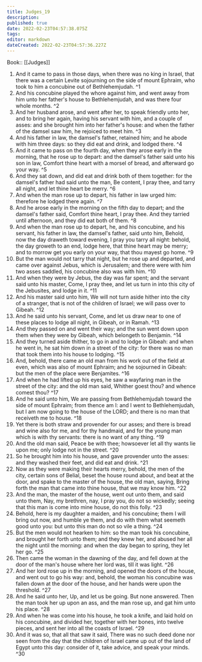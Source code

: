 ```yaml
---
title: Judges_19
description: 
published: true
date: 2022-02-23T04:57:38.075Z
tags: 
editor: markdown
dateCreated: 2022-02-23T04:57:36.227Z
---
```


 Book:: [[Judges]]
 1. And it came to pass in those days, when there was no king in Israel, that there was a certain Levite sojourning on the side of mount Ephraim, who took to him a concubine out of Bethlehemjudah. ^1
 2. And his concubine played the whore against him, and went away from him unto her father's house to Bethlehemjudah, and was there four whole months. ^2
 3. And her husband arose, and went after her, to speak friendly unto her, and to bring her again, having his servant with him, and a couple of asses: and she brought him into her father's house: and when the father of the damsel saw him, he rejoiced to meet him. ^3
 4. And his father in law, the damsel's father, retained him; and he abode with him three days: so they did eat and drink, and lodged there. ^4
 5. And it came to pass on the fourth day, when they arose early in the morning, that he rose up to depart: and the damsel's father said unto his son in law, Comfort thine heart with a morsel of bread, and afterward go your way. ^5
 6. And they sat down, and did eat and drink both of them together: for the damsel's father had said unto the man, Be content, I pray thee, and tarry all night, and let thine heart be merry. ^6
 7. And when the man rose up to depart, his father in law urged him: therefore he lodged there again. ^7
 8. And he arose early in the morning on the fifth day to depart; and the damsel's father said, Comfort thine heart, I pray thee. And they tarried until afternoon, and they did eat both of them. ^8
 9. And when the man rose up to depart, he, and his concubine, and his servant, his father in law, the damsel's father, said unto him, Behold, now the day draweth toward evening, I pray you tarry all night: behold, the day groweth to an end, lodge here, that thine heart may be merry; and to morrow get you early on your way, that thou mayest go home. ^9
 10. But the man would not tarry that night, but he rose up and departed, and came over against Jebus, which is Jerusalem; and there were with him two asses saddled, his concubine also was with him. ^10
 11. And when they were by Jebus, the day was far spent; and the servant said unto his master, Come, I pray thee, and let us turn in into this city of the Jebusites, and lodge in it. ^11
 12. And his master said unto him, We will not turn aside hither into the city of a stranger, that is not of the children of Israel; we will pass over to Gibeah. ^12
 13. And he said unto his servant, Come, and let us draw near to one of these places to lodge all night, in Gibeah, or in Ramah. ^13
 14. And they passed on and went their way; and the sun went down upon them when they were by Gibeah, which belongeth to Benjamin. ^14
 15. And they turned aside thither, to go in and to lodge in Gibeah: and when he went in, he sat him down in a street of the city: for there was no man that took them into his house to lodging. ^15
 16. And, behold, there came an old man from his work out of the field at even, which was also of mount Ephraim; and he sojourned in Gibeah: but the men of the place were Benjamites. ^16
 17. And when he had lifted up his eyes, he saw a wayfaring man in the street of the city: and the old man said, Whither goest thou? and whence comest thou? ^17
 18. And he said unto him, We are passing from Bethlehemjudah toward the side of mount Ephraim; from thence am I: and I went to Bethlehemjudah, but I am now going to the house of the LORD; and there is no man that receiveth me to house. ^18
 19. Yet there is both straw and provender for our asses; and there is bread and wine also for me, and for thy handmaid, and for the young man which is with thy servants: there is no want of any thing. ^19
 20. And the old man said, Peace be with thee; howsoever let all thy wants lie upon me; only lodge not in the street. ^20
 21. So he brought him into his house, and gave provender unto the asses: and they washed their feet, and did eat and drink. ^21
 22. Now as they were making their hearts merry, behold, the men of the city, certain sons of Belial, beset the house round about, and beat at the door, and spake to the master of the house, the old man, saying, Bring forth the man that came into thine house, that we may know him. ^22
 23. And the man, the master of the house, went out unto them, and said unto them, Nay, my brethren, nay, I pray you, do not so wickedly; seeing that this man is come into mine house, do not this folly. ^23
 24. Behold, here is my daughter a maiden, and his concubine; them I will bring out now, and humble ye them, and do with them what seemeth good unto you: but unto this man do not so vile a thing. ^24
 25. But the men would not hearken to him: so the man took his concubine, and brought her forth unto them; and they knew her, and abused her all the night until the morning: and when the day began to spring, they let her go. ^25
 26. Then came the woman in the dawning of the day, and fell down at the door of the man's house where her lord was, till it was light. ^26
 27. And her lord rose up in the morning, and opened the doors of the house, and went out to go his way: and, behold, the woman his concubine was fallen down at the door of the house, and her hands were upon the threshold. ^27
 28. And he said unto her, Up, and let us be going. But none answered. Then the man took her up upon an ass, and the man rose up, and gat him unto his place. ^28
 29. And when he was come into his house, he took a knife, and laid hold on his concubine, and divided her, together with her bones, into twelve pieces, and sent her into all the coasts of Israel. ^29
 30. And it was so, that all that saw it said, There was no such deed done nor seen from the day that the children of Israel came up out of the land of Egypt unto this day: consider of it, take advice, and speak your minds. ^30
